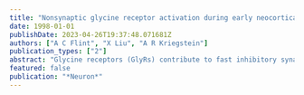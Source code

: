 ```yaml
---
title: "Nonsynaptic glycine receptor activation during early neocortical development"
date: 1998-01-01
publishDate: 2023-04-26T19:37:48.071681Z
authors: ["A C Flint", "X Liu", "A R Kriegstein"]
publication_types: ["2"]
abstract: "Glycine receptors (GlyRs) contribute to fast inhibitory synaptic transmission in the brain stem and spinal cord. GlyR subunits are expressed in the developing neocortex, but a neurotransmitter system involving cortical GlyRs has yet to be demonstrated. Here, we show that GlyRs in immature neocortex are excitatory and activated by a nonsynaptically released endogenous ligand. Of the potential ligands for cortical GlyRs, taurine is by far the most abundant in the developing neocortex. We found that taurine is stored in immature cortical neurons and that manipulations known to elevate extracellular taurine cause GlyR activation. These data indicate that nonsynaptically released taurine activates GlyRs during neocortical development. As fetal taurine deprivation can cause cortical dysgenesis, it is possible that taurine influences neocortical development by activating GlyRs."
featured: false
publication: "*Neuron*"
---
```


